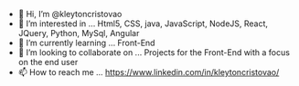 - 👋 Hi, I’m @kleytoncristovao
- 👀 I’m interested in ... Html5, CSS, java, JavaScript, NodeJS, React, JQuery, Python, MySql, Angular
- 🌱 I’m currently learning ... Front-End
- 💞️ I’m looking to collaborate on ... Projects for the Front-End with a focus on the end user
- 📫 How to reach me ... https://www.linkedin.com/in/kleytoncristovao/

<!---
kleytoncristovao/kleytoncristovao is a ✨ special ✨ repository because its `README.md` (this file) appears on your GitHub profile.
You can click the Preview link to take a look at your changes.
--->
